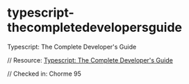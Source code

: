# typescript-thecompletedevelopersguide
 Typescript: The Complete Developer's Guide

 // Resource: [Typescript: The Complete Developer's Guide](https://www.udemy.com/course/typescript-the-complete-developers-guide/)

// Checked in: Chorme 95